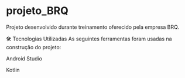 # projeto_BRQ
Projeto desenvolvido durante treinamento oferecido pela empresa BRQ.

🛠 Tecnologias Utilizadas
As seguintes ferramentas foram usadas na construção do projeto:

Android Studio

Kotlin
